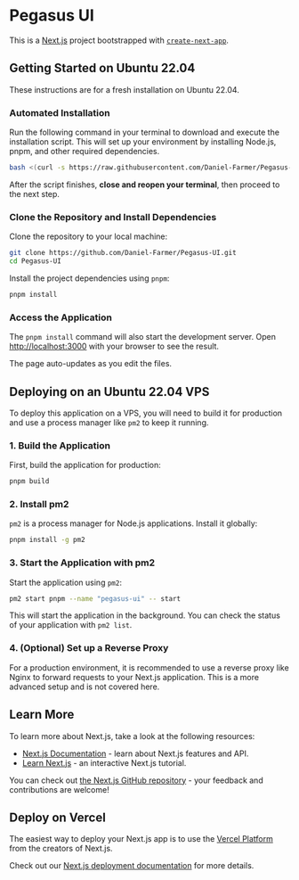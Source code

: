 # Pegasus UI

This is a [Next.js](https://nextjs.org) project bootstrapped with [`create-next-app`](https://nextjs.org/docs/app/api-reference/cli/create-next-app).

## Getting Started on Ubuntu 22.04

These instructions are for a fresh installation on Ubuntu 22.04.

### Automated Installation

Run the following command in your terminal to download and execute the installation script. This will set up your environment by installing Node.js, pnpm, and other required dependencies.

```bash
bash <(curl -s https://raw.githubusercontent.com/Daniel-Farmer/Pegasus-UI/master/scripts/install_ubuntu.sh)
```

After the script finishes, **close and reopen your terminal**, then proceed to the next step.

### Clone the Repository and Install Dependencies

Clone the repository to your local machine:

```bash
git clone https://github.com/Daniel-Farmer/Pegasus-UI.git
cd Pegasus-UI
```

Install the project dependencies using `pnpm`:

```bash
pnpm install
```

### Access the Application

The `pnpm install` command will also start the development server. Open [http://localhost:3000](http://localhost:3000) with your browser to see the result.

The page auto-updates as you edit the files.

## Deploying on an Ubuntu 22.04 VPS

To deploy this application on a VPS, you will need to build it for production and use a process manager like `pm2` to keep it running.

### 1. Build the Application

First, build the application for production:

```bash
pnpm build
```

### 2. Install pm2

`pm2` is a process manager for Node.js applications. Install it globally:

```bash
pnpm install -g pm2
```

### 3. Start the Application with pm2

Start the application using `pm2`:

```bash
pm2 start pnpm --name "pegasus-ui" -- start
```

This will start the application in the background. You can check the status of your application with `pm2 list`.

### 4. (Optional) Set up a Reverse Proxy

For a production environment, it is recommended to use a reverse proxy like Nginx to forward requests to your Next.js application. This is a more advanced setup and is not covered here.

## Learn More

To learn more about Next.js, take a look at the following resources:

- [Next.js Documentation](https://nextjs.org/docs) - learn about Next.js features and API.
- [Learn Next.js](https://nextjs.org/learn) - an interactive Next.js tutorial.

You can check out [the Next.js GitHub repository](https://github.com/vercel/next.js) - your feedback and contributions are welcome!

## Deploy on Vercel

The easiest way to deploy your Next.js app is to use the [Vercel Platform](https://vercel.com/new?utm_medium=default-template&filter=next.js&utm_source=create-next-app&utm_campaign=create-next-app-readme) from the creators of Next.js.

Check out our [Next.js deployment documentation](https://nextjs.org/docs/app/building-your-application/deploying) for more details.

